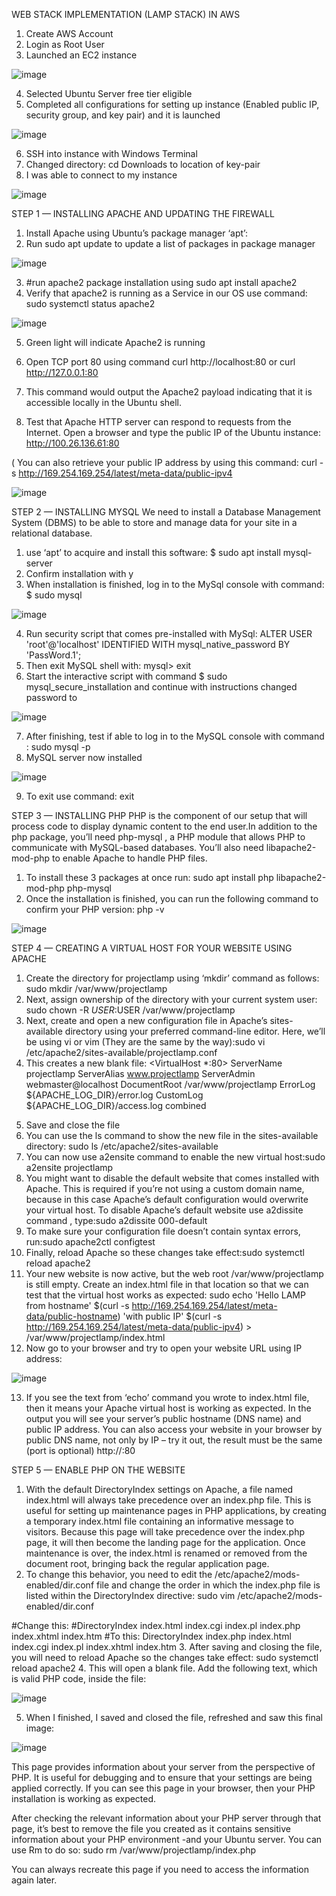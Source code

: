 WEB STACK IMPLEMENTATION (LAMP STACK) IN AWS
1.	Create AWS Account
2.	Login as Root User
3.	Launched an EC2 instance


 ![image](https://user-images.githubusercontent.com/120044190/217145528-ea2c6f8a-8449-4fa4-8ca5-8336b22ea2f0.png)




4.	Selected Ubuntu Server  free tier eligible
5.	Completed all configurations for setting up instance (Enabled public IP, security group, and key pair) and it is launched


 ![image](https://user-images.githubusercontent.com/120044190/217145758-b5abfa94-f2ab-42ad-9007-9c6429829dd7.png)



6.	SSH into instance with Windows Terminal
7.	Changed directory: cd Downloads to location of key-pair
8.	I was able to connect to my instance 

 
![image](https://user-images.githubusercontent.com/120044190/217145861-9d9f1eed-be0a-4c82-bdb4-f14c7faeb3d6.png)



STEP 1 — INSTALLING APACHE AND UPDATING THE FIREWALL
1.	Install Apache using Ubuntu’s package manager ‘apt’:
2.	Run sudo apt update to update a list of packages in package manager


![image](https://user-images.githubusercontent.com/120044190/217145945-a628b4b7-72dc-405d-98d5-aa8621a9f1a6.png)

 

3.	#run apache2 package installation using sudo apt install apache2
4.	Verify that apache2 is running as a Service in our OS use command: sudo systemctl status apache2

 ![image](https://user-images.githubusercontent.com/120044190/217146008-e988848d-2088-47d5-955d-6af86a61a499.png)


5.	Green light will indicate Apache2 is running
6.	Open TCP port 80 using command curl http://localhost:80
or
curl http://127.0.0.1:80

7.	This command would output the Apache2 payload indicating that it is accessible locally in the Ubuntu shell.
8.	Test that Apache HTTP server can respond to requests from the Internet. Open a browser and type the public IP of the Ubuntu instance: http://100.26.136.61:80

( You can also retrieve your public IP address by using this command: curl -s http://169.254.169.254/latest/meta-data/public-ipv4

 ![image](https://user-images.githubusercontent.com/120044190/217146088-10ca001a-33e4-4bd5-bc95-9ec8a2d8f70c.png)


STEP 2 — INSTALLING MYSQL
We need to install a Database Management System (DBMS) to be able to store and manage data for your site in a relational database.

1.	use ‘apt’ to acquire and install this software: $ sudo apt install mysql-server
2.	Confirm installation with y
3.	When installation is finished, log in to the MySql console with command: $ sudo mysql
 
 ![image](https://user-images.githubusercontent.com/120044190/217146203-2f9e5b91-6ca0-4845-868e-486ac70ced34.png)


4.	Run security script that comes pre-installed with MySql: ALTER USER 'root'@'localhost' IDENTIFIED WITH mysql_native_password BY 'PassWord.1';
5.	Then exit MySQL shell with: mysql> exit
6.	Start the interactive script with command $ sudo mysql_secure_installation and continue with instructions changed password to 
 
 ![image](https://user-images.githubusercontent.com/120044190/217146265-e9c39cfb-ef66-4551-b571-85a09307da40.png)


7.	After finishing, test if able to log in to the MySQL console with command : sudo mysql -p
8.	MySQL server now installed

![image](https://user-images.githubusercontent.com/120044190/217146421-d71f724c-345e-423e-87e6-5e1334331684.png)


 
9.	To exit use command:  exit

STEP 3 — INSTALLING PHP
 PHP is the component of our setup that will process code to display dynamic content to the end user.In addition to the php package, you’ll need php-mysql
, a PHP module that allows PHP to communicate with MySQL-based databases. You’ll also need libapache2-mod-php to enable Apache to handle PHP files.

1.	To install these 3 packages at once run: sudo apt install php libapache2-mod-php php-mysql
2.	Once the installation is finished, you can run the following command to confirm your PHP version: php -v 


 ![image](https://user-images.githubusercontent.com/120044190/217146478-5652038d-441f-4a0f-802c-61ea9c3e25c5.png)


 

STEP 4 — CREATING A VIRTUAL HOST FOR YOUR WEBSITE USING APACHE
1.	Create the directory for projectlamp using ‘mkdir’ command as follows: sudo mkdir /var/www/projectlamp
2.	Next, assign ownership of the directory with your current system user: sudo chown -R $USER:$USER /var/www/projectlamp
3.	Next, create and open a new configuration file in Apache’s sites-available directory using your preferred command-line editor. Here, we’ll be using vi or vim (They are the same by the way):sudo vi /etc/apache2/sites-available/projectlamp.conf
4.	This creates a new blank file: 
		<VirtualHost *:80>
    ServerName projectlamp
    ServerAlias www.projectlamp 
    ServerAdmin webmaster@localhost
    DocumentRoot /var/www/projectlamp
    ErrorLog ${APACHE_LOG_DIR}/error.log
    CustomLog ${APACHE_LOG_DIR}/access.log combined
</VirtualHost>

5.	Save and close the file
6.	You can use the ls command to show the new file in the sites-available directory: sudo ls /etc/apache2/sites-available
7.	You can now use a2ensite command to enable the new virtual host:sudo a2ensite projectlamp
8.	You might want to disable the default website that comes installed with Apache. This is required if you’re not using a custom domain name, because in this case Apache’s default configuration would overwrite your virtual host. To disable Apache’s default website use a2dissite command , type:sudo a2dissite 000-default
9.	To make sure your configuration file doesn’t contain syntax errors, run:sudo apache2ctl configtest
10.	Finally, reload Apache so these changes take effect:sudo systemctl reload apache2
11.	Your new website is now active, but the web root /var/www/projectlamp is still empty. Create an index.html file in that location so that we can test that the virtual host works as expected: 
		sudo echo 'Hello LAMP from hostname' $(curl -s http://169.254.169.254/latest/meta-data/public-hostname) 'with public IP' $(curl -s http://169.254.169.254/latest/meta-data/public-ipv4) > /var/www/projectlamp/index.html
12.	Now go to your browser and try to open your website URL using IP address:

![image](https://user-images.githubusercontent.com/120044190/217146575-026ed172-7445-4ee4-b2fe-768a19e530f4.png)

 
13.	 If you see the text from ‘echo’ command you wrote to index.html file, then it means your Apache virtual host is working as expected.
In the output you will see your server’s public hostname (DNS name) and public IP address. You can also access your website in your browser by public DNS name, not only by IP – try it out, the result must be the same (port is optional)
http://<Public-DNS-Name>:80


STEP 5 — ENABLE PHP ON THE WEBSITE
1.	With the default DirectoryIndex settings on Apache, a file named index.html will always take precedence over an index.php file. This is useful for setting up maintenance pages in PHP applications, by creating a temporary index.html file containing an informative message to visitors. Because this page will take precedence over the index.php page, it will then become the landing page for the application. Once maintenance is over, the index.html is renamed or removed from the document root, bringing back the regular application page.
2.	To change this behavior, you need to edit the /etc/apache2/mods-enabled/dir.conf file and change the order in which the index.php file is listed within the DirectoryIndex directive: sudo vim /etc/apache2/mods-enabled/dir.conf


<IfModule mod_dir.c>
        #Change this:
        #DirectoryIndex index.html index.cgi index.pl index.php index.xhtml index.htm
        #To this:
        DirectoryIndex index.php index.html index.cgi index.pl index.xhtml index.htm
</IfModule>
3.	After saving and closing the file, you will need to reload Apache so the changes take effect: sudo systemctl reload apache2
4.	This will open a blank file. Add the following text, which is valid PHP code, inside the file:

![image](https://user-images.githubusercontent.com/120044190/217146629-138479d6-72f6-4040-abc2-cf13c7edfbf3.png)

 

5.	When I finished, I saved and closed the file, refreshed and saw this final image:

 ![image](https://user-images.githubusercontent.com/120044190/217146733-e3ab135b-7531-4f60-b35a-7299a3027770.png)



This page provides information about your server from the perspective of PHP. It is useful for debugging and to ensure that your settings are being applied correctly.
If you can see this page in your browser, then your PHP installation is working as expected.

After checking the relevant information about your PHP server through that page, it’s best to remove the file you created as it contains sensitive information about your PHP environment -and your Ubuntu server. You can use 
Rm  to do so: sudo rm /var/www/projectlamp/index.php

You can always recreate this page if you need to access the information again later.
